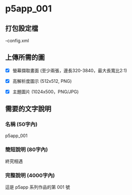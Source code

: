 # p5app_001

## 打包設定檔

-config.xml


## 上傳所需的圖

- [x] 螢幕擷取畫面 (至少兩張，邊長320-3840，最大長寬比2:1)
- [x] 高解析度圖示 (512x512, PNG)
- [x] 主題圖片 (1024x500，PNG/JPG)


## 需要的文字說明


### 名稱 (50字內)

p5app_001



### 簡短說明 (80字內)

終究相遇



### 完整說明 (4000字內)

這是 p5app 系列作品的第 001 號